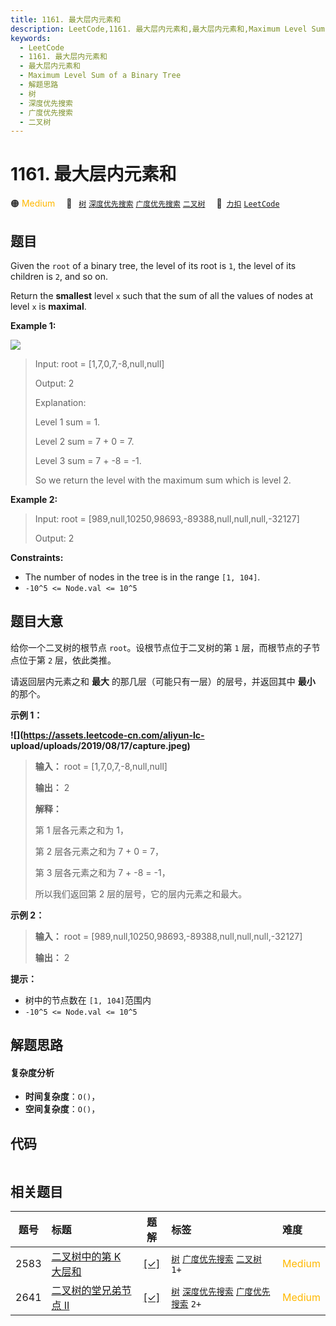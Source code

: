 ```yaml
---
title: 1161. 最大层内元素和
description: LeetCode,1161. 最大层内元素和,最大层内元素和,Maximum Level Sum of a Binary Tree,解题思路,树,深度优先搜索,广度优先搜索,二叉树
keywords:
  - LeetCode
  - 1161. 最大层内元素和
  - 最大层内元素和
  - Maximum Level Sum of a Binary Tree
  - 解题思路
  - 树
  - 深度优先搜索
  - 广度优先搜索
  - 二叉树
---
```


# 1161. 最大层内元素和

🟠 <font color=#ffb800>Medium</font>&emsp; 🔖&ensp; [`树`](/tag/tree.md) [`深度优先搜索`](/tag/depth-first-search.md) [`广度优先搜索`](/tag/breadth-first-search.md) [`二叉树`](/tag/binary-tree.md)&emsp; 🔗&ensp;[`力扣`](https://leetcode.cn/problems/maximum-level-sum-of-a-binary-tree) [`LeetCode`](https://leetcode.com/problems/maximum-level-sum-of-a-binary-tree)

## 题目

Given the `root` of a binary tree, the level of its root is `1`, the level of
its children is `2`, and so on.

Return the **smallest** level `x` such that the sum of all the values of nodes
at level `x` is **maximal**.



**Example 1:**

![](https://assets.leetcode.com/uploads/2019/05/03/capture.JPG)

> Input: root = [1,7,0,7,-8,null,null]
> 
> Output: 2
> 
> Explanation:
> 
> Level 1 sum = 1.
> 
> Level 2 sum = 7 + 0 = 7.
> 
> Level 3 sum = 7 + -8 = -1.
> 
> So we return the level with the maximum sum which is level 2.

**Example 2:**

> Input: root = [989,null,10250,98693,-89388,null,null,null,-32127]
> 
> Output: 2

**Constraints:**

  * The number of nodes in the tree is in the range `[1, 104]`.
  * `-10^5 <= Node.val <= 10^5`


## 题目大意

给你一个二叉树的根节点 `root`。设根节点位于二叉树的第 `1` 层，而根节点的子节点位于第 `2` 层，依此类推。

请返回层内元素之和 **最大** 的那几层（可能只有一层）的层号，并返回其中 **最小** 的那个。



**示例 1：**

**![](https://assets.leetcode-cn.com/aliyun-lc-
upload/uploads/2019/08/17/capture.jpeg)**

> 
> 
> 
> 
> 
> **输入：** root = [1,7,0,7,-8,null,null]
> 
> **输出：** 2
> 
> **解释：**
> 
> 第 1 层各元素之和为 1，
> 
> 第 2 层各元素之和为 7 + 0 = 7，
> 
> 第 3 层各元素之和为 7 + -8 = -1，
> 
> 所以我们返回第 2 层的层号，它的层内元素之和最大。
> 
> 

**示例 2：**

> 
> 
> 
> 
> 
> **输入：** root = [989,null,10250,98693,-89388,null,null,null,-32127]
> 
> **输出：** 2
> 
> 



**提示：**

  * 树中的节点数在 `[1, 104]`范围内
  * `-10^5 <= Node.val <= 10^5`


## 解题思路

#### 复杂度分析

- **时间复杂度**：`O()`，
- **空间复杂度**：`O()`，

## 代码

```javascript

```

## 相关题目

<!-- prettier-ignore -->
| 题号 | 标题 | 题解 | 标签 | 难度 |
| :------: | :------ | :------: | :------ | :------ |
| 2583 | [二叉树中的第 K 大层和](https://leetcode.com/problems/kth-largest-sum-in-a-binary-tree) | [[✓]](/problem/2583.md) |  [`树`](/tag/tree.md) [`广度优先搜索`](/tag/breadth-first-search.md) [`二叉树`](/tag/binary-tree.md) `1+` | <font color=#ffb800>Medium</font> |
| 2641 | [二叉树的堂兄弟节点 II](https://leetcode.com/problems/cousins-in-binary-tree-ii) | [[✓]](/problem/2641.md) |  [`树`](/tag/tree.md) [`深度优先搜索`](/tag/depth-first-search.md) [`广度优先搜索`](/tag/breadth-first-search.md) `2+` | <font color=#ffb800>Medium</font> |